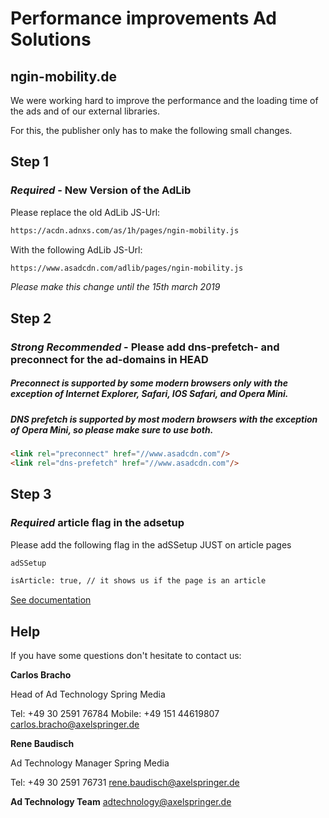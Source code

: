 # Performance improvements Ad Solutions

## ngin-mobility.de

We were working hard to improve the performance and the loading time of the ads and of our external libraries.

For this, the publisher only has to make the following small changes.

## Step 1
### **_Required_** - New Version of the AdLib

Please replace the old AdLib JS-Url:

```html
https://acdn.adnxs.com/as/1h/pages/ngin-mobility.js
```

With the following AdLib JS-Url:

```html
https://www.asadcdn.com/adlib/pages/ngin-mobility.js
```

*Please make this change until the 15th march 2019*

## Step 2
### **_Strong Recommended_** - Please add dns-prefetch- and preconnect for the ad-domains in HEAD
##### Preconnect is supported by some modern browsers only with the exception of Internet Explorer, Safari, IOS Safari, and Opera Mini.
##### DNS prefetch is supported by most modern browsers with the exception of Opera Mini, so please make sure to use both.

```html
<link rel="preconnect" href="//www.asadcdn.com"/>
<link rel="dns-prefetch" href="//www.asadcdn.com"/>
```

## Step 3
### **_Required_** article flag in the adsetup

Please add the following flag in the adSSetup JUST on article pages

```html
adSSetup

isArticle: true, // it shows us if the page is an article

```
[See documentation](https://github.com/spring-media/adsolutions-implementationReference/blob/master/publisher-display-reference.md)

## Help

If you have some questions don't hesitate to contact us:

__Carlos Bracho__

Head of Ad Technology
Spring Media

Tel: +49 30 2591 76784
Mobile: +49 151 44619807
carlos.bracho@axelspringer.de

__Rene Baudisch__

Ad Technology Manager
Spring Media

Tel: +49 30 2591 76731
rene.baudisch@axelspringer.de

__Ad Technology Team__
adtechnology@axelspringer.de
